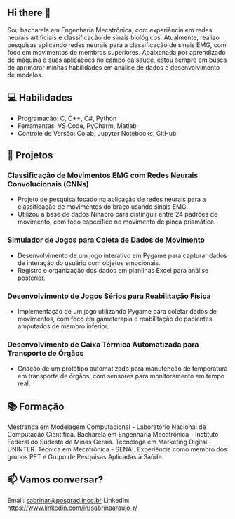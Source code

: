 ## Hi there 👋

Sou bacharela em Engenharia Mecatrônica, com experiência em redes neurais artificiais e classificação de sinais biológicos. Atualmente, realizo pesquisas aplicando redes neurais para a classificação de sinais EMG, com foco em movimentos de membros superiores. Apaixonada por aprendizado de máquina e suas aplicações no campo da saúde, estou sempre em busca de aprimorar minhas habilidades em análise de dados e desenvolvimento de modelos.

## 💻 Habilidades
- Programação: C, C++, C#, Python
- Ferramentas: VS Code, PyCharm, Matlab
- Controle de Versão: Colab, Jupyter Notebooks, GitHub

## 🌟 Projetos
### Classificação de Movimentos EMG com Redes Neurais Convolucionais (CNNs)

- Projeto de pesquisa focado na aplicação de redes neurais para a classificação de movimentos do braço usando sinais EMG.
- Utilizou a base de dados Ninapro para distinguir entre 24 padrões de movimento, com foco específico no movimento de pinça prismática.

### Simulador de Jogos para Coleta de Dados de Movimento

- Desenvolvimento de um jogo interativo em Pygame para capturar dados de interação do usuário com objetos emocionais.
- Registro e organização dos dados em planilhas Excel para análise posterior.

### Desenvolvimento de Jogos Sérios para Reabilitação Física

- Implementação de um jogo utilizando Pygame para coletar dados de movimentos, com foco em gameterapia e reabilitação de pacientes amputados de membro inferior.

### Desenvolvimento de Caixa Térmica Automatizada para Transporte de Órgãos
- Criação de um protótipo automatizado para manutenção de temperatura em transporte de órgãos, com sensores para monitoramento em tempo real.

## 📚 Formação
Mestranda em Modelagem Computacional - Laboratório Nacional de Computação Científica.
Bacharela em Engenharia Mecatrônica - Instituto Federal do Sudeste de Minas Gerais.
Tecnóloga em Marketing Digital - UNINTER.
Técnica em Mecatrônica - SENAI.
Experiência como membro dos grupos PET e Grupo de Pesquisas Aplicadas à Saúde.

## 📫 Vamos conversar?
Email: sabrinar@posgrad.lncc.br
LinkedIn: https://www.linkedin.com/in/sabrinaaraujo-r/
